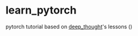 # learn_pytorch
 pytorch tutorial based on [deep_thought](https://space.bilibili.com/373596439)'s lessons
()
